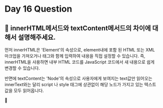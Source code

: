 # Day 16 Question



## :memo: innerHTML메서드와 textContent메서드의 차이에 대해서 설명해주세요.


먼저 innerHTML은 'Element'의 속성으로, element내에 포함 된 HTML 또는 XML 마크업을 가져오거나 태그와 함께 입력하여 내용을 직접 설정할 수 있습니다.
즉, innerHTML을 사용하면 내부 HTML 코드를 JavaScript 코드에서 새 내용으로 쉽게 변경할 수 있습니다.

반면에 textContent는 'Node'의 속성으로 사용자에게 보여지는 text값만 읽어오는 innerText와는 달리 script 나 style 태그에 상관없이 해당 노드가 가지고 있는 텍스트 값을 모두 읽어옵니다.

:rocket:

